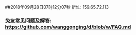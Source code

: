 ##2018年09月28日07时12分07秒 新址: 159.65.72.113
### 兔友常见问题及解答: https://github.com/wanggonging/d/blob/w/FAQ.md
